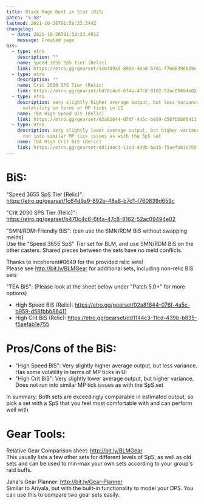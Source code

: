 ```yaml
---
title: Black Mage Best in Slot (BiS)
patch: "5.58"
lastmod: 2021-10-26T01:58:23.544Z
changelog:
  - date: 2021-10-26T01:58:33.491Z
    message: Created page
bis:
  - type: etro
    description: ""
    name: Speed 3655 SpS Tier (Relic)
    link: https://etro.gg/gearset/1c64d9a9-892b-48a8-b7d1-f760839d659c
  - type: etro
    description: ""
    name: Crit 2030 SPS Tier (Relic)
    link: https://etro.gg/gearset/b470c4c6-6f4a-47c8-8162-52ac09494e02
  - type: etro
    description: Very slightly higher average output, but less variance. Has some
      volatility in terms of MP ticks in UI
    name: TEA High Speed BiS (Relic)
    link: https://etro.gg/gearset/02a81644-076f-4a5c-b959-d58fbbb86411
  - type: etro
    description: Very slightly lower average output, but higher variance. Does not
      run into similar MP tick issues as with the SpS set
    name: TEA High Crit BiS (Relic)
    link: https://etro.gg/gearset/dd1144c3-11cd-439b-b835-f5aefab1e755
---
```

# BiS:

"Speed 3655 SpS Tier (Relic)":\
<https://etro.gg/gearset/1c64d9a9-892b-48a8-b7d1-f760839d659c>  

"Crit 2030 SPS Tier (Relic)":\
<https://etro.gg/gearset/b470c4c6-6f4a-47c8-8162-52ac09494e02>  

"SMN/RDM-Friendly BiS": (can use the SMN/RDM BiS without swapping melds)\
Use the "Speed 3655 SpS" Tier set for BLM, and use SMN/RDM BiS on the other casters. Shared pieces between the sets have no meld conflicts.

Thanks to incoherent#0649 for the provided relic sets!\
Please see <http://bit.ly/BLMGear> for additional sets, including non-relic BiS sets

"TEA BiS": (Please look at the sheet below under "Patch 5.0+" for more options)

* High Speed BiS (Relic): <https://etro.gg/gearset/02a81644-076f-4a5c-b959-d58fbbb86411> 
* High Crit BiS (Relic): <https://etro.gg/gearset/dd1144c3-11cd-439b-b835-f5aefab1e755>

# Pros/Cons of the BiS:

* "High Speed BiS": Very slightly higher average output, but less variance. Has some volatility in terms of MP ticks in UI
* "High Crit BiS": Very slightly lower average output, but higher variance. Does not run into similar MP tick issues as with the SpS set

In summary: Both sets are exceedingly comparable in estimated output, so pick a set with a SpS that you feel most comfortable with and can perform well with

# Gear Tools:

Relative Gear Comparison sheet: <http://bit.ly/BLMGear>\
This usually lists a few other sets for different levels of SpS, as well as old sets and can be used to min-max your own sets according to your group's raid buffs.

Jaha's Gear Planner: <http://bit.ly/Gear-Planner>\
Similar to Ariyala, but with the built-in functionality to model your DPS. You can use this to compare two gear sets easily.